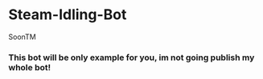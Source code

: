 # Steam-Idling-Bot
SoonTM



### This bot will be only example for you, im not going publish my whole bot!
